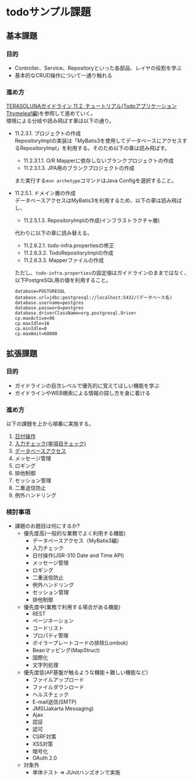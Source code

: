 # todoサンプル課題
## 基本課題
### 目的
- Controller、Service、Repositoryといった各部品、レイヤの役割を学ぶ
- 基本的なCRUD操作について一通り触れる

### 進め方
[TERASOLUNAガイドライン 11.2. チュートリアル(Todoアプリケーション Thymeleaf編)](https://terasolunaorg.github.io/guideline/current/ja/Tutorial/TutorialTodoThymeleaf.html)を参照して進めていく。  
環境による分岐や読み飛ばす章は以下の通り。
- 11.2.3.1. プロジェクトの作成  
  RepositoryImplの実装は「MyBatis3を使用してデータベースにアクセスするRepositoryImpl」を利用する。そのため以下の章は読み飛ばす。
  - 11.2.3.1.1. O/R Mapperに依存しないブランクプロジェクトの作成
  - 11.2.3.1.3. JPA用のブランクプロジェクトの作成

  また実行する`mvn archetype`コマンドはJava Configを選択すること。
- 11.2.5.1. ドメイン層の作成  
  データベースアクセスはMyBatis3を利用するため、以下の章は読み飛ばし、
  - 11.2.5.1.3. RepositoryImplの作成(インフラストラクチャ層)

  代わりに以下の章に読み替える。
  - 11.2.6.2.1. todo-infra.propertiesの修正
  - 11.2.6.3.2. TodoRepositoryImplの作成
  - 11.2.6.3.3. Mapperファイルの作成

  ただし、`todo-infra.properties`の設定値はガイドラインのままではなく、以下PostgreSQL用の値を利用すること。
  ```property
  database=POSTGRESQL
  database.url=jdbc:postgresql://localhost:5432/(データベース名)
  database.username=postgres
  database.password=postgres
  database.driverClassName=org.postgresql.Driver
  cp.maxActive=96
  cp.maxIdle=16
  cp.minIdle=0
  cp.maxWait=60000
  ```

## 拡張課題
### 目的
- ガイドラインの目次レベルで優先的に覚えてほしい機能を学ぶ
- ガイドラインやWEB検索による情報の探し方を身に着ける

### 進め方
以下の課題を上から順番に実施する。
1. [日付操作](/extended/datetime/README.md)
2. [入力チェック(単項目チェック)](/extended/validation/README.md)
3. [データベースアクセス](/extended/dbaccess/README.md)
4. メッセージ管理
5. ロギング
6. 排他制御
7. セッション管理
8. 二重送信防止
9. 例外ハンドリング

### 検討事項
- 課題のお題目は何にするか?
  - 優先度高(一般的な業務でよく利用する機能)
    - データベースアクセス（MyBatis3編）
    - 入力チェック
    - 日付操作(JSR-310 Date and Time API)
    - メッセージ管理
    - ロギング
    - 二重送信防止
    - 例外ハンドリング
    - セッション管理
    - 排他制御
  - 優先度中(業務で利用する場合がある機能)
    - REST
    - ページネーション
    - コードリスト
    - プロパティ管理
    - ボイラープレートコードの排除(Lombok)
    - Beanマッピング(MapStruct)
    - 国際化
    - 文字列処理
  - 優先度低(AP基盤が触るような機能＋難しい機能など)
    - ファイルアップロード
    - ファイルダウンロード
    - ヘルスチェック
    - E-mail送信(SMTP)
    - JMS(Jakarta Messaging)
    - Ajax
    - 認証
    - 認可
    - CSRF対策
    - XSS対策
    - 暗号化
    - OAuth 2.0
  - 対象外
    - 単体テスト ⇒ JUnitハンズオンで実施